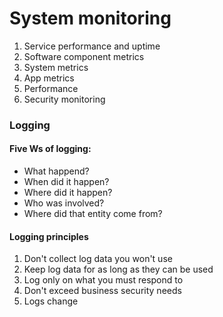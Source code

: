 # System monitoring

1. Service performance and uptime
2. Software component metrics
3. System metrics
4. App metrics
5. Performance
6. Security monitoring

### Logging

#### Five Ws of logging:

* What happend?
* When did it happen?
* Where did it happen?
* Who was involved?
* Where did that entity come from?

#### Logging principles

1. Don't collect log data you won't use
2. Keep log data for as long as they can be used
3. Log only on what you must respond to
4. Don't exceed business security needs
5. Logs change
